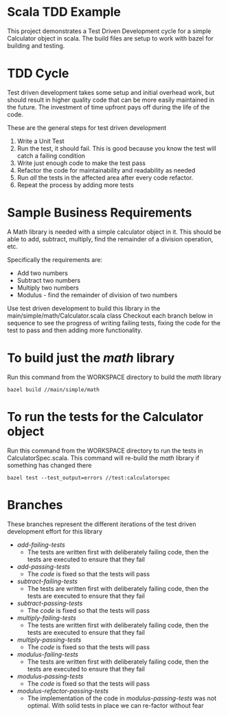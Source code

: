 # Scala TDD Example
This project demonstrates a Test Driven Development cycle for a simple Calculator object in scala. The build files are setup to work with bazel for building and testing.

# TDD Cycle

Test driven development takes some setup and initial overhead work, but should result in higher quality code that can be more easily maintained in the future. The investment of time upfront pays off during the life of the code.

These are the general steps for test driven development

1. Write a Unit Test
1. Run the test, it should fail. This is good because you know the test will catch a failing condition
1. Write just enough code to make the test pass
1. Refactor the code for maintainability and readability as needed
1. Run _all_ the tests in the affected area after every code refactor. 
1. Repeat the process by adding more tests

# Sample Business Requirements

A Math library is needed with a simple calculator object in it. This should be able to add, subtract, multiply, find the remainder of a division operation, etc.

Specifically the requirements are:
- Add two numbers
- Subtract two numbers
- Multiply two numbers
- Modulus - find the remainder of division of two numbers

Use test driven development to build this library in the main/simple/math/Calculator.scala class
Checkout each branch below in sequence to see the progress of writing failing tests, fixing the code for the test to pass and then adding more functionality. 

# To build just the _math_ library

Run this command from the WORKSPACE directory to build the _math_ library
```
bazel build //main/simple/math
```

# To run the tests for the Calculator object
Run this command from the WORKSPACE directory to run the tests in CalculatorSpec.scala. This command will re-build the _math_ library if something has changed there

```
bazel test --test_output=errors //test:calculatorspec
```


# Branches
These branches represent the different iterations of the test driven development effort for this library

- _add-failing-tests_
    - The tests are written first with deliberately failing code, then the tests are executed to ensure that they fail
- _add-passing-tests_
    - The _code_ is fixed so that the tests will pass
- _subtract-failing-tests_
    - The tests are written first with deliberately failing code, then the tests are executed to ensure that they fail
- _subtract-passing-tests_
    - The _code_ is fixed so that the tests will pass
- _multiply-failing-tests_
    - The tests are written first with deliberately failing code, then the tests are executed to ensure that they fail
- _multiply-passing-tests_
    - The _code_ is fixed so that the tests will pass
- _modulus-failing-tests_
    - The tests are written first with deliberately failing code, then the tests are executed to ensure that they fail
- _modulus-passing-tests_
    - The _code_ is fixed so that the tests will pass
- _modulus-refactor-passing-tests_
    - The implementation of the code in _modulus-passing-tests_ was not optimal. With solid tests in place we can re-factor without fear

